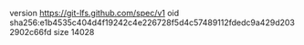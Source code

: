 version https://git-lfs.github.com/spec/v1
oid sha256:e1b4535c404d4f19242c4e226728f5d4c57489112fdedc9a429d2032902c66fd
size 14028
